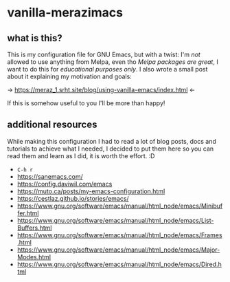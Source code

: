 # vanilla-merazimacs

## what is this?

This is my configuration file for GNU Emacs, but with a twist:
I'm *not* allowed to use anything from Melpa, even tho *Melpa packages
are great*, I want to do this for *educational purposes only*.
I also wrote a small post about it explaining my motivation and goals:

  → https://meraz_1.srht.site/blog/using-vanilla-emacs/index.html ←

If this is somehow useful to you I'll be more than happy!

## additional resources

While making this configuration I had to read a lot of blog posts, docs
and tutorials to achieve what I needed, I decided to put them here so
you can read them and learn as I did, it is worth the effort. :D

* `C-h r`
* https://sanemacs.com/
* https://config.daviwil.com/emacs
* https://muto.ca/posts/my-emacs-configuration.html
* https://cestlaz.github.io/stories/emacs/
* https://www.gnu.org/software/emacs/manual/html_node/emacs/Minibuffer.html
* https://www.gnu.org/software/emacs/manual/html_node/emacs/List-Buffers.html
* https://www.gnu.org/software/emacs/manual/html_node/emacs/Frames.html
* https://www.gnu.org/software/emacs/manual/html_node/emacs/Major-Modes.html
* https://www.gnu.org/software/emacs/manual/html_node/emacs/Dired.html
